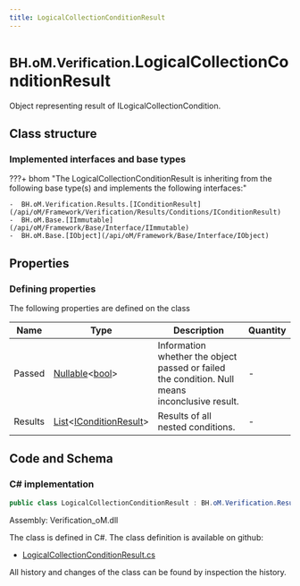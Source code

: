 ```yaml
---
title: LogicalCollectionConditionResult
---
```


# <small>BH.oM.Verification.</small>**LogicalCollectionConditionResult**

Object representing result of ILogicalCollectionCondition.

## Class structure

### Implemented interfaces and base types

???+ bhom "The LogicalCollectionConditionResult is inheriting from the following base type(s) and implements the following interfaces:"

    -  BH.oM.Verification.Results.[IConditionResult](/api/oM/Framework/Verification/Results/Conditions/IConditionResult)
    -  BH.oM.Base.[IImmutable](/api/oM/Framework/Base/Interface/IImmutable)
    -  BH.oM.Base.[IObject](/api/oM/Framework/Base/Interface/IObject)


## Properties



### Defining properties

The following properties are defined on the class

| Name             | Type             | Description      | Quantity         |
|------------------|------------------|------------------|------------------|
| Passed | [Nullable](https://learn.microsoft.com/en-us/dotnet/api/System.Nullable-1?view=netstandard-2.0)&lt;[bool](https://learn.microsoft.com/en-us/dotnet/api/System.Boolean?view=netstandard-2.0)&gt; | Information whether the object passed or failed the condition. Null means inconclusive result. | - |
| Results | [List](https://learn.microsoft.com/en-us/dotnet/api/System.Collections.Generic.List-1?view=netstandard-2.0)&lt;[IConditionResult](/api/oM/Framework/Verification/Results/Conditions/IConditionResult)&gt; | Results of all nested conditions. | - |


## Code and Schema

### C# implementation

``` C# title="C#"
public class LogicalCollectionConditionResult : BH.oM.Verification.Results.IConditionResult, BH.oM.Base.IImmutable, BH.oM.Base.IObject
```

Assembly: Verification_oM.dll

The class is defined in C#. The class definition is available on github:

- [LogicalCollectionConditionResult.cs](https://github.com/BHoM/BHoM/blob/develop/Verification_oM/Results\Conditions\LogicalCollectionConditionResult.cs)

All history and changes of the class can be found by inspection the history.
